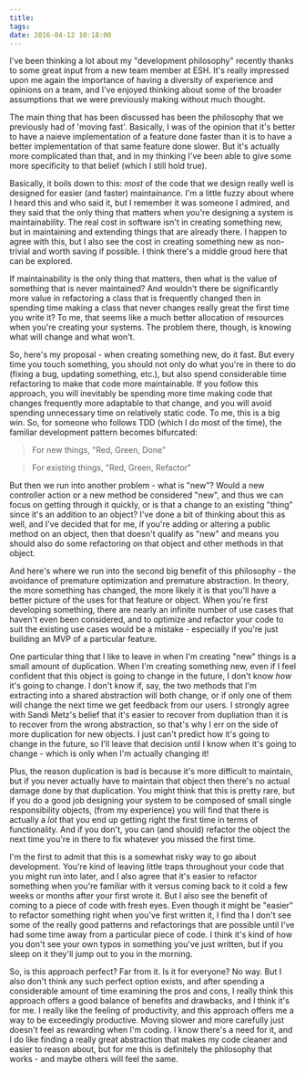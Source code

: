 ```yaml
---
title: 
tags: 
date: 2016-04-12 10:18:00
---
```


I've been thinking a lot about my "development philosophy" recently thanks to some great input from a new team member at ESH. It's really impressed upon me again the importance of having a diversity of experience and opinions on a team, and I've enjoyed thinking about some of the broader assumptions that we were previously making without much thought.

The main thing that has been discussed has been the philosophy that we previously had of 'moving fast'. Basically, I was of the opinion that it's better to have a naieve implementation of a feature done faster than it is to have a better implementation of that same feature done slower. But it's actually more complicated than that, and in my thinking I've been able to give some more specificity to that belief (which I still hold true).

Basically, it boils down to this: _most_ of the code that we design really well is designed for easier (and faster) maintainance. I'm a little fuzzy about where I heard this and who said it, but I remember it was someone I admired, and they said that the only thing that matters when you're designing a system is maintainability. The real cost in software isn't in creating something new, but in maintaining and extending things that are already there. I happen to agree with this, but I also see the cost in creating something new as non-trivial and worth saving if possible. I think there's a middle groud here that can be explored.

If maintainability is the only thing that matters, then what is the value of something that is never maintained? And wouldn't there be significantly more value in refactoring a class that is frequently changed then in spending time making a class that never changes really great the first time you write it? To me, that seems like a much better allocation of resources when you're creating your systems. The problem there, though, is knowing what will change and what won't.

So, here's my proposal - when creating something new, do it fast. But every time you touch something, you should not only do what you're in there to do (fixing a bug, updating something, etc.), but also spend considerable time refactoring to make that code more maintainable. If you follow this approach, you will inevitably be spending more time making code that changes frequently more adaptable to that change, and you will avoid spending unnecessary time on relatively static code. To me, this is a big win. So, for someone who follows TDD (which I do most of the time), the familiar development pattern becomes bifurcated:

> For new things, "Red, Green, Done"

> For existing things, "Red, Green, Refactor"

But then we run into another problem - what is "new"? Would a new controller action or a new method be considered "new", and thus we can focus on getting through it quickly, or is that a change to an existing "thing" since it's an addition to an object? I've done a bit of thinking about this as well, and I've decided that for me, if you're adding or altering a public method on an object, then that doesn't qualify as "new" and means you should also do some refactoring on that object and other methods in that object.

And here's where we run into the second big benefit of this philosophy - the avoidance of premature optimization and premature abstraction. In theory, the more something has changed, the more likely it is that you'll have a better picture of the uses for that feature or object. When you're first developing something, there are nearly an infinite number of use cases that haven't even been considered, and to optimize and refactor your code to suit the existing use cases would be a mistake - especially if you're just building an MVP of a particular feature.

One particular thing that I like to leave in when I'm creating "new" things is a small amount of duplication. When I'm creating something new, even if I feel confident that this object is going to change in the future, I don't know _how_ it's going to change. I don't know if, say, the two methods that I'm extracting into a shared abstraction will both change, or if only one of them will change the next time we get feedback from our users. I strongly agree with Sandi Metz's belief that it's easier to recover from dupliation than it is to recover from the wrong abstraction, so that's why I err on the side of more duplication for new objects. I just can't predict how it's going to change in the future, so I'll leave that decision until I know when it's going to change - which is only when I'm actually changing it!

Plus, the reason duplication is bad is because it's more difficult to maintain, but if you never actually have to maintain that object then there's no actual damage done by that duplication. You might think that this is pretty rare, but if you do a good job designing your system to be composed of small single responsibility objects, (from my experience) you will find that there is actually a _lot_ that you end up getting right the first time in terms of functionality. And if you don't, you can (and should) refactor the object the next time you're in there to fix whatever you missed the first time.

I'm the first to admit that this is a somewhat risky way to go about development. You're kind of leaving little traps throughout your code that you might run into later, and I also agree that it's easier to refactor something when you're familiar with it versus coming back to it cold a few weeks or months after your first wrote it. But I also see the benefit of coming to a piece of code with fresh eyes. Even though it might be "easier" to refactor something right when you've first written it, I find tha I don't see some of the really good patterns and refactorings that are possible until I've had some time away from a particular piece of code. I think it's kind of how you don't see your own typos in something you've just written, but if you sleep on it they'll jump out to you in the morning.

So, is this approach perfect? Far from it. Is it for everyone? No way. But I also don't think any such perfect option exists, and after spending a considerable amount of time examining the pros and cons, I really think this approach offers a good balance of benefits and drawbacks, and I think it's for me. I really like the feeling of productivity, and this approach offers me a way to be exceedingly productive. Moving slower and more carefully just doesn't feel as rewarding when I'm coding. I know there's a need for it, and I do like finding a really great abstraction that makes my code cleaner and easier to reason about, but for me this is definitely the philosophy that works - and maybe others will feel the same.
